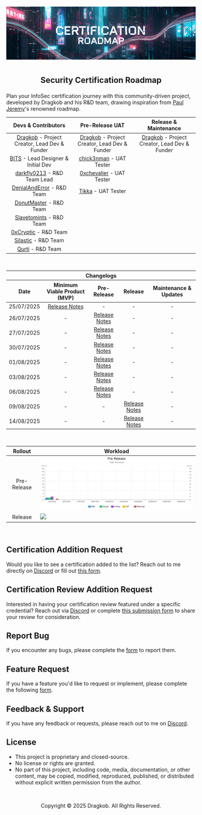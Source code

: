 <!-- Picture + Title + Separator -->
<span title="AI-Generated | Generated with Google Gemini."><img src="https://github.com/Dragkob/Security-Certification-Roadmap/blob/main/Media/banner.png" /></span>
# 
<h2 align="center"><p>Security Certification Roadmap</p></h2>

<!-- Core Content -->
<!-- START DEVS & CONTRIBS-->

Plan your InfoSec certification journey with this community-driven project, developed by Dragkob and his R&D team, drawing inspiration from [Paul Jeremy](https://pauljerimy.com/)'s renowned roadmap.

| Devs & Contributors                                                             | Pre-Release UAT                                                       | Release & Maintenance                                                 |
|:-------------------------------------------------------------------------------:|:---------------------------------------------------------------------:|:---------------------------------------------------------------------:|
| [Dragkob](https://dragkob.com) - Project Creator, Lead Dev & Funder             | [Dragkob](https://dragkob.com) - Project Creator, Lead Dev & Funder   | [Dragkob](https://dragkob.com) - Project Creator, Lead Dev & Funder   |
| [BITS](https://bitsdigitalagency.com/) - Lead Designer & Initial Dev            | [chick3nman](https://www.linkedin.com/in/chick3nman/) - UAT Tester    |                                                                       |
| [darkfly0213](https://github.com/darkfly02131) - R&D Team Lead                  | [0xchevalier](https://www.linkedin.com/in/0xchevalier/) - UAT Tester  |                                                                       |
| [DenialAndError](https://tryhackme.com/p/DenialAndError) - R&D Team             | [Tikka](https://github.com/rioaxi) - UAT Tester                       |                                                                       |
| [DonutMaster](https://donutmaster.github.io/) - R&D Team                        |                                                                       |                                                                       |
| [Slavetomints](https://slavetomints.com/) - R&D Team                            |                                                                       |                                                                       |
| [0xCryptic](https://www.linkedin.com/in/joaquin-ocampo26/) - R&D Team           |                                                                       |                                                                       |
| [Silastic](https://github.com/Silas-Xeransis) - R&D Team                        |                                                                       |                                                                       |
| [Qurti](https://github.com/QurtiDev) - R&D Team                                 |                                                                       |                                                                       |

<!-- END DEVS & CONTRIBS-->

<!-- START CHANGELOGS -->
<br />

<table>
  <thead>
    <tr>
      <th colspan="5" style="text-align:center;">Changelogs</th>
    </tr>
    <tr>
      <th>Date</th>
      <th>Minimum Viable Product (MVP)</th>
      <th>Pre-Release</th>
      <th>Release</th>
      <th>Maintenance & Updates</th>
    </tr>
  </thead>
  <tbody>
    <tr>
      <td align="center">25/07/2025</td>
      <td align="center"><a href="https://github.com/Dragkob/Security-Certification-Roadmap/blob/main/Changelogs/25-07-2025.md">Release Notes</a></td>
      <td align="center">-</td>
      <td align="center">-</td>
      <td align="center">-</td>
    </tr>
    <tr>
      <td align="center">26/07/2025</td>
      <td align="center">-</td>
      <td align="center"><a href="https://github.com/Dragkob/Security-Certification-Roadmap/blob/main/Changelogs/26-07-2025.md">Release Notes</a></td>
      <td align="center">-</td>
      <td align="center">-</td>
    </tr>
    <tr>
      <td align="center">27/07/2025</td>
      <td align="center">-</td>
      <td align="center"><a href="https://github.com/Dragkob/Security-Certification-Roadmap/blob/main/Changelogs/27-07-2025.md">Release Notes</a></td>
      <td align="center">-</td>
      <td align="center">-</td>
    </tr>
    <tr>
      <td align="center">30/07/2025</td>
      <td align="center">-</td>
      <td align="center"><a href="https://github.com/Dragkob/Security-Certification-Roadmap/blob/main/Changelogs/30-07-2025.md">Release Notes</a></td>
      <td align="center">-</td>
      <td align="center">-</td>
    </tr>
    <tr>
      <td align="center">01/08/2025</td>
      <td align="center">-</td>
      <td align="center"><a href="https://github.com/Dragkob/Security-Certification-Roadmap/blob/main/Changelogs/01-08-2025.md">Release Notes</a></td>
      <td align="center">-</td>
      <td align="center">-</td>
    </tr>
    <tr>
      <td align="center">03/08/2025</td>
      <td align="center">-</td>
      <td align="center"><a href="https://github.com/Dragkob/Security-Certification-Roadmap/blob/main/Changelogs/03-08-2025.md">Release Notes</a></td>
      <td align="center">-</td>
      <td align="center">-</td>
    </tr>
    <tr>
      <td align="center">06/08/2025</td>
      <td align="center">-</td>
      <td align="center"><a href="https://github.com/Dragkob/Security-Certification-Roadmap/blob/main/Changelogs/06-08-2025.md">Release Notes</a></td>
      <td align="center">-</td>
      <td align="center">-</td>
    </tr>
    <tr>
      <td align="center">09/08/2025</td>
      <td align="center">-</td>
      <td align="center">-</td>
      <td align="center"><a href="https://github.com/Dragkob/Security-Certification-Roadmap/blob/main/Changelogs/09-08-2025.md">Release Notes</a></td>
      <td align="center">-</td>
    </tr>
    <tr>
      <td align="center">14/08/2025</td>
      <td align="center">-</td>
      <td align="center">-</td>
      <td align="center"><a href="https://github.com/Dragkob/Security-Certification-Roadmap/blob/main/Changelogs/14-08-2025.md">Release Notes</a></td>
      <td align="center">-</td>
    </tr>
  </tbody>
</table>

<!-- END CHANGELOGS -->

<br />

<table>
    <thead>
      <tr>
        <th style="text-align:center;">Rollout</td>
        <th style="text-align:center;">Workload</td>
      </tr>
    </thead>
  <tbody>
    <tr>
      <td style="text-align:center;">Pre-Release</td>
      <td><img style="width: 690px; height: auto;" src="https://github.com/Dragkob/Security-Certification-Roadmap/blob/main/Media/Workload_PreRelease.gif" /></td>
    </tr>
    <tr>
      <td style="text-align:center;">Release</td>
      <td><img style="width: 690px; height: auto;" src="https://github.com/user-attachments/assets/239aedce-4c99-43dd-b2a4-d9c43a2eea0b "/></td>
    </tr>
  </tbody>
</table>

<br />

<!-- Request & Support -->
## Certification Addition Request
Would you like to see a certification added to the list? Reach out to me directly on [Discord](https://discord.com/invite/QuPszM8KNM) or fill out [this form](https://forms.gle/Mawf3SZCpDGjQ6ft5).

## Certification Review Addition Request
Interested in having your certification review featured under a specific credential? Reach out via [Discord](https://discord.com/invite/QuPszM8KNM) or complete [this submission form](https://forms.gle/KNM9X4Z8ZPNwNoKZ9) to share your review for consideration.

## Report Bug
If you encounter any bugs, please complete the [form](https://forms.gle/7CLjgezPmgvhztqq7) to report them.

## Feature Request
If you have a feature you'd like to request or implement, please complete the following [form](https://forms.gle/F8Extq3nJtssBKQc8).

## Feedback & Support
If you have any feedback or requests, please reach out to me on [Discord](https://discord.com/invite/QuPszM8KNM).

## License
- This project is proprietary and closed-source.
- No license or rights are granted.
- No part of this project, including code, media, documentation, or other content, may be copied, modified, reproduced, published, or distributed without explicit written permission from the author.
<br />
<p align="center">Copyright © 2025 Dragkob. All Rights Reserved.</p>
